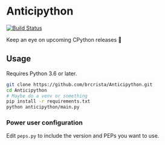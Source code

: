# Anticipython

[![Build Status](https://dev.azure.com/briancristante/Anticipython/_apis/build/status/Anticipython?branchName=master)](https://dev.azure.com/briancristante/Anticipython/_build/latest?definitionId=10&branchName=master)

Keep an eye on upcoming CPython releases 🧐

## Usage

Requires Python 3.6 or later.

```bash
git clone https://github.com/brcrista/Anticipython.git
cd Anticipython
# Maybe do a venv or something
pip install -r requirements.txt
python anticipython/main.py
```

### Power user configuration
Edit `peps.py` to include the version and PEPs you want to use.